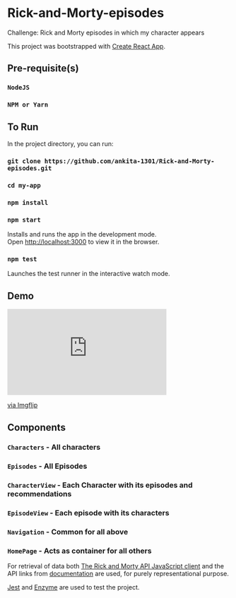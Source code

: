 # Rick-and-Morty-episodes

Challenge: Rick and Morty episodes in which my character appears

This project was bootstrapped with [Create React App](https://github.com/facebook/create-react-app).

## Pre-requisite(s)

### `NodeJS`

### `NPM or Yarn`

## To Run

In the project directory, you can run:

### `git clone https://github.com/ankita-1301/Rick-and-Morty-episodes.git`

### `cd my-app`

### `npm install`

### `npm start`

Installs and runs the app in the development mode.<br />
Open [http://localhost:3000](http://localhost:3000) to view it in the browser.

### `npm test`

Launches the test runner in the interactive watch mode.

## Demo

<div style="width:360px;max-width:100%;"><div style="height:0;padding-bottom:54.17%;position:relative;"><iframe width="360" height="195" style="position:absolute;top:0;left:0;width:100%;height:100%;" frameBorder="0" src="https://imgflip.com/embed/42vspq"></iframe></div><p><a href="https://imgflip.com/gif/42vspq">via Imgflip</a></p></div>

## Components

### `Characters` - All characters

### `Episodes` - All Episodes

### `CharacterView` - Each Character with its episodes and recommendations

### `EpisodeView` - Each episode with its characters

### `Navigation` - Common for all above

### `HomePage` - Acts as container for all others

For retrieval of data both [The Rick and Morty API JavaScript client](https://github.com/afuh/rick-and-morty-api-node) and the API links from [documentation](https://rickandmortyapi.com/documentation/) are used, for purely representational purpose.

[Jest](https://jestjs.io/) and [Enzyme](https://enzymejs.github.io/enzyme/) are used to test the project.
